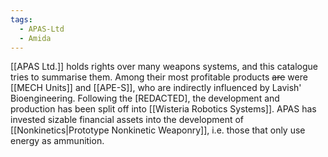 ```yaml
---
tags:
  - APAS-Ltd
  - Amida
---
```

[[APAS Ltd.]] holds rights over many weapons systems, and this catalogue tries to summarise them.
Among their most profitable products ~~are~~ were [[MECH Units]] and [[APE-S]], who are indirectly influenced by Lavish' Bioengineering. Following the [REDACTED], the development and production has been split off into [[Wisteria Robotics Systems]]. 
APAS has invested sizable financial assets into the development of [[Nonkinetics|Prototype Nonkinetic Weaponry]], i.e. those that only use energy as ammunition. 
